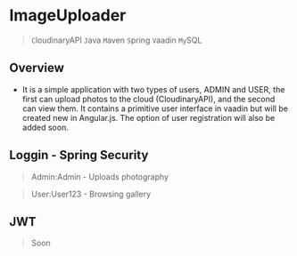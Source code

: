 # ImageUploader

> `C`loudinaryAPI `J`ava `M`aven `S`pring `V`aadin `My`SQL 

## Overview

*  It is a simple application with two types of users,
ADMIN and USER, the first can upload photos to the cloud
(CloudinaryAPI), and the second can view them. It contains
a primitive user interface in vaadin but will be created new
in Angular.js. The option of user registration will also be
added soon.

## Loggin - Spring Security

> Admin:Admin - Uploads photography

> User:User123 - Browsing gallery

## JWT

> Soon
